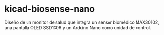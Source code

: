 # kicad-biosense-nano
Diseño de un monitor de salud que integra un sensor biomédico MAX30102, una pantalla OLED SSD1306 y un Arduino Nano como unidad de control.
